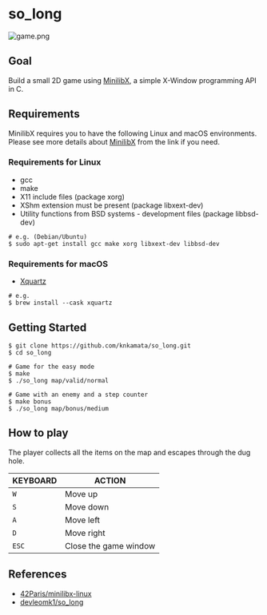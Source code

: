 # so_long

![game.png](https://github.com/knkamata/so_long/blob/master/game.png)

## Goal
Build a small 2D game using [MinilibX](https://github.com/42Paris/minilibx-linux), a simple X-Window programming API in C.

## Requirements
MinilibX requires you to have the following Linux and macOS environments. Please see more details about [MinilibX](https://github.com/42Paris/minilibx-linux) from the link if you need.

### Requirements for Linux
- gcc
- make
- X11 include files (package xorg)
- XShm extension must be present (package libxext-dev)
- Utility functions from BSD systems - development files (package libbsd-dev)
```shell
# e.g. (Debian/Ubuntu)
$ sudo apt-get install gcc make xorg libxext-dev libbsd-dev
```

### Requirements for macOS
- [Xquartz](https://www.xquartz.org/)
```shell
# e.g.
$ brew install --cask xquartz
```

## Getting Started
```shell
$ git clone https://github.com/knkamata/so_long.git
$ cd so_long
```
```shell
# Game for the easy mode
$ make
$ ./so_long map/valid/normal
```
```shell
# Game with an enemy and a step counter
$ make bonus
$ ./so_long map/bonus/medium
```

## How to play
The player collects all the items on the map and escapes through the dug hole. 

| KEYBOARD | ACTION |
| -------- | ------ |
| `W`      | Move up |
| `S`      | Move down |
| `A`      | Move left |
| `D`      | Move right |
| `ESC`    | Close the game window |

## References
- [42Paris/minilibx-linux](https://github.com/42Paris/minilibx-linux)
- [devleomk1/so_long](https://github.com/devleomk1/so_long)
